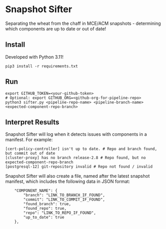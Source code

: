 # Snapshot Sifter

Separating the wheat from the chaff in MCE/ACM snapshots - determining which components are up to date or out of date!

## Install

Developed with Python 3.11!

```
pip3 install -r requirements.txt
```

## Run

```
export GITHUB_TOKEN=<your-github-token>
# Optional: export GITHUB_ORG=<github-org-for-pipeline-repo>
python3 sifter.py <pipeline-repo-name> <pipeline-branch-name> <expected-component-repo-branch>
```

## Interpret Results

Snapshot Sifter will log when it detects issues with components in a manifest.  For example:
```
[cert-policy-controller] isn't up to date. # Repo and branch found, but commit out of date
[cluster-proxy] has no branch release-2.8 # Repo found, but no expected-component-repo-branch
[postgresql-12] git-repository invalid # Repo not found / invalid
```

Snapshot Sifter will also create a file, named after the latest snapshot manifest, which includes the following data in JSON format:
```
    "COMPONENT_NAME": {
        "branch": "LINK_TO_BRANCH_IF_FOUND",
        "commit": "LINK_TO_COMMIT_IF_FOUND",
        "found_branch": true,
        "found_repo": true,
        "repo": "LINK_TO_REPO_IF_FOUND",
        "up_to_date": true
    },
```
